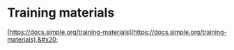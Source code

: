 # Training materials

[https://docs.simple.org/training-materials](https://docs.simple.org/training-materials),&#x20;
